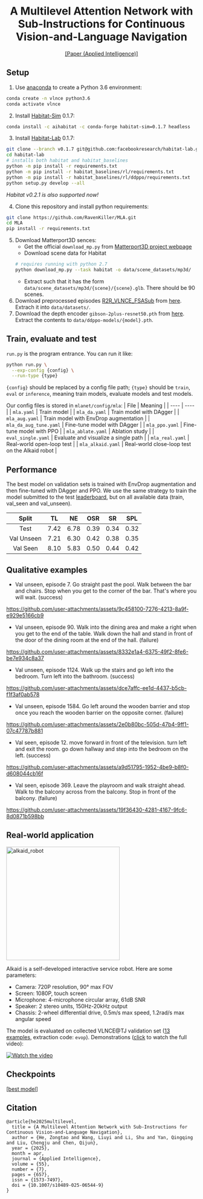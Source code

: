 <div align="center">

<h1>A Multilevel Attention Network with Sub-Instructions for Continuous Vision-and-Language Navigation</h1>

<div>
    <a href='https://link.springer.com/article/10.1007/s10489-025-06544-9' target='_blank'>[Paper (Applied Intelligence)]</a>
</div>
</div>


## Setup
1. Use [anaconda](https://anaconda.org/) to create a Python 3.6 environment:
```bash
conda create -n vlnce python3.6
conda activate vlnce
```
2. Install [Habitat-Sim](https://github.com/facebookresearch/habitat-sim/tree/v0.1.7) 0.1.7:
```bash
conda install -c aihabitat -c conda-forge habitat-sim=0.1.7 headless
```
3. Install [Habitat-Lab](https://github.com/facebookresearch/habitat-lab/tree/v0.1.7) 0.1.7:
```bash
git clone --branch v0.1.7 git@github.com:facebookresearch/habitat-lab.git
cd habitat-lab
# installs both habitat and habitat_baselines
python -m pip install -r requirements.txt
python -m pip install -r habitat_baselines/rl/requirements.txt
python -m pip install -r habitat_baselines/rl/ddppo/requirements.txt
python setup.py develop --all
```
*Habitat v0.2.1 is also supported now!*

4. Clone this repository and install python requirements:
```bash
git clone https://github.com/RavenKiller/MLA.git
cd MLA
pip install -r requirements.txt
```
5. Download Matterport3D sences:
   + Get the official `download_mp.py` from [Matterport3D project webpage](https://niessner.github.io/Matterport/)
   + Download scene data for Habitat
    ```bash
    # requires running with python 2.7
    python download_mp.py --task habitat -o data/scene_datasets/mp3d/
    ```
   + Extract such that it has the form `data/scene_datasets/mp3d/{scene}/{scene}.glb`. There should be 90 scenes.
6. Download preprocessed episodes [R2R_VLNCE_FSASub](https://github.com/RavenKiller/R2R_VLNCE_FSASub) from [here](https://drive.google.com/file/d/1rJn2cvhlQ7-GZ-gcUjJAjbyxfguiz2vv/view?usp=sharing). Extrach it into `data/datasets/`.
7. Download the depth encoder `gibson-2plus-resnet50.pth` from [here](https://github.com/facebookresearch/habitat-lab/tree/master/habitat_baselines/rl/ddppo). Extract the contents to `data/ddppo-models/{model}.pth`.

## Train, evaluate and test
`run.py` is the program entrance. You can run it like:
```bash
python run.py \
  --exp-config {config} \
  --run-type {type}
```
`{config}` should be replaced by a config file path; `{type}` should be `train`, `eval` or `inference`, meaning train models, evaluate models and test models.

Our config files is stored in `mlanet/config/mla`:
| File | Meaning |
| ---- | ---- |
| `mla.yaml` | Train model |
| `mla_da.yaml` | Train model with DAgger |
| `mla_aug.yaml` | Train model with EnvDrop augmentation |
| `mla_da_aug_tune.yaml` | Fine-tune model with DAgger |
| `mla_ppo.yaml` | Fine-tune model with PPO |
| `mla_ablate.yaml` | Ablation study |
| `eval_single.yaml` | Evaluate and visualize a single path |
| `mla_real.yaml` | Real-world open-loop test |
| `mla_alkaid.yaml` | Real-world close-loop test on the Alkaid robot |


## Performance
The best model on validation sets is trained with EnvDrop augmentation and then fine-tuned with DAgger and PPO. We use the same strategy to train the model submitted to the test [leaderboard](https://eval.ai/web/challenges/challenge-page/719/leaderboard/1966), but on all available data (train, val_seen and val_unseen).

| Split      | TL   | NE   | OSR  | SR   | SPL  |
|:----------:|:----:|:----:|:----:|:----:|:----:|
| Test       | 7.42 | 6.78 | 0.39 | 0.34 | 0.32 |
| Val Unseen | 7.21 | 6.30 | 0.42 | 0.38 | 0.35 |
| Val Seen   | 8.10 | 5.83 | 0.50 | 0.44 | 0.42 |

## Qualitative examples

+ Val unseen, episode 7. Go straight past the pool. Walk between the bar and chairs.  Stop when you get to the corner of the bar.  That's where you will wait. (success)

https://github.com/user-attachments/assets/9c458100-7276-4213-8a9f-e929e5166cb9

+ Val unseen, episode 90. Walk into the dining area and make a right when you get to the end of the table. Walk down the hall and stand in front of the door of the dining room at the end of the hall. (failure)


https://github.com/user-attachments/assets/8332e1a4-6375-49f2-8fe6-be7e934c8a37


+ Val unseen, episode 1124. Walk up the stairs and go left into the bedroom. Turn left into the bathroom. (success)


https://github.com/user-attachments/assets/dce7affc-ee1d-4437-b5cb-f1f3af0ab578

+ Val unseen, episode 1584. Go left around the wooden barrier and stop once you reach the wooden barrier on the opposite corner. (failure)

https://github.com/user-attachments/assets/2e0b80bc-505d-47b4-9ff1-07c47787b881

+ Val seen, episode 12. move forward in front of the television. turn left and exit the room.  go down hallway and step into the bedroom on the left. (success)


https://github.com/user-attachments/assets/a9d51795-1952-4be9-b8f0-d608044cb16f

+ Val seen, episode 369. Leave the playroom and walk straight ahead. Walk to the balcony across from the balcony. Stop in front of the balcony. (failure)


https://github.com/user-attachments/assets/19f36430-4281-4167-9fc6-8d0871b598bb



## Real-world application

<img src="https://github.com/RavenKiller/MLANet/assets/41775391/6ec680f9-b19a-4b75-9f4d-80aaf342ce8e" alt="alkaid_robot" width="300">

Alkaid is a self-developed interactive service robot. Here are some parameters:

+ Camera: 720P resolution, 90° max FOV
+ Screen: 1080P, touch screen
+ Microphone: 4-microphone circular array, 61dB SNR
+ Speaker: 2 stereo units, 150Hz-20kHz output
+ Chassis: 2-wheel differential drive, 0.5m/s max speed, 1.2rad/s max angular speed

The model is evaluated on collected VLNCE@TJ validation set ([13 examples](https://www.jianguoyun.com/p/DcB0_TwQlY_kBxivhrsFIAA), extraction code: `evop`). Demonstrations ([click](http://starzx.top:5555/vlncetj_alkaid.mp4) to watch the full video):

[![Watch the video](https://github.com/RavenKiller/MLANet/assets/41775391/9109d985-b349-4cc2-acc7-251c121f5660)](http://starzx.top:5555/vlncetj_alkaid.mp4)



## Checkpoints
<!-- \[[val](https://www.jianguoyun.com/p/DSOE7KcQhY--CRjUtMMEIAA )\] \[[test](https://www.jianguoyun.com/p/DSYqcBcQhY--CRiAkbkEIAA)\] -->
\[[best model](https://www.jianguoyun.com/p/DSAuJqsQhY--CRjYrOwEIAA)\]

## Citation
```
@article{he2025multilevel,
  title = {A Multilevel Attention Network with Sub-Instructions for Continuous Vision-and-Language Navigation},
  author = {He, Zongtao and Wang, Liuyi and Li, Shu and Yan, Qingqing and Liu, Chengju and Chen, Qijun},
  year = {2025},
  month = apr,
  journal = {Applied Intelligence},
  volume = {55},
  number = {7},
  pages = {657},
  issn = {1573-7497},
  doi = {10.1007/s10489-025-06544-9}
}
```

